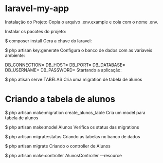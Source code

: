 # laravel-my-app

Instalação do Projeto
Copia o arquivo .env.example e cola com o nome .env.

Instalar os pacotes do projeto:

$ composer install
Gera a chave do laravel:

$ php artisan key:generate
Configura o banco de dados com as variaveis ambiente:

DB_CONNECTION=
DB_HOST=
DB_PORT=
DB_DATABASE=
DB_USERNAME=
DB_PASSWORD=
Startando a aplicação:

$ php atisan serve
TABELAS
Cria uma migration de tabela de alunos

# Criando a tabela de alunos
$ php artisan make:migration create_alunos_table
Cria um model para tabela de alunos

$ php artisan make:model Alunos
Verifica os status das migrations

$ php artisan migrate:status
Criando as tabelas no banco de dados

$ php artisan migrate
Criando o controller de Alunos

$ php artisan make:controller AlunosController --resource

